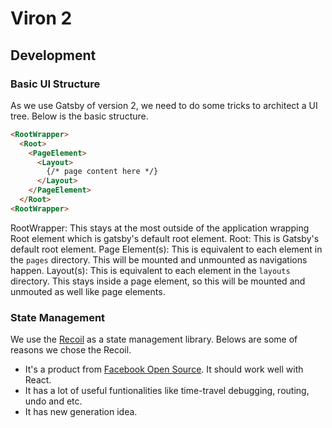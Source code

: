 # Viron 2

## Development

### Basic UI Structure
As we use Gatsby of version 2, we need to do some tricks to architect a UI tree. Below is the basic structure.

```html
<RootWrapper>
  <Root>
    <PageElement>
      <Layout>
        {/* page content here */}
      </Layout>
    </PageElement>
  </Root>
<RootWrapper>
```

RootWrapper: This stays at the most outside of the application wrapping Root element which is gatsby's default root element.
Root: This is Gatsby's default root element.
Page Element(s): This is equivalent to each element in the `pages` directory. This will be mounted and unmounted as navigations happen.
Layout(s): This is equivalent to each element in the `layouts` directory. This stays inside a page element, so this will be mounted and unmouted as well like page elements.

### State Management

We use the [Recoil](https://recoiljs.org/) as a state management library. Belows are some of reasons we chose the Recoil.
- It's a product from [Facebook Open Source](https://opensource.facebook.com/). It should work well with React.
- It has a lot of useful funtionalities like time-travel debugging, routing, undo and etc.
- It has new generation idea.
